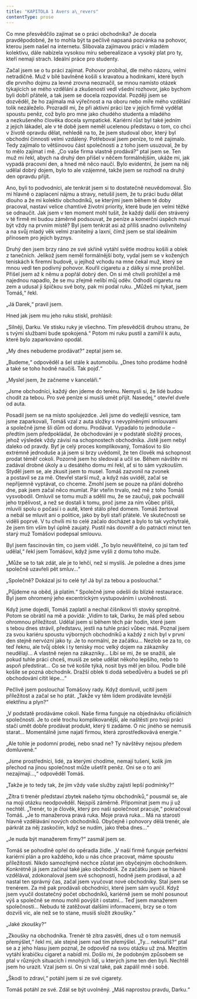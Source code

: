 ```yaml
---
title: "KAPITOLA 1 Avers a\_revers"
contentType: prose
---
```


<section>

Co mne přesvědčilo zajímat se o práci obchodníka? Je docela pravděpodobné, že to mohla být ta pečlivě napsaná pozvánka na pohovor, kterou jsem našel na internetu. Slibovala zajímavou práci v mladém kolektivu, dále nabízela vysokou míru seberealizace a vysoký plat pro ty, kteří nemají strach. Ideální práce pro studenty.

Začal jsem se o tu práci zajímat. Pohovor probíhal, dle mého názoru, velmi netradičně. Muž v bílé bavlněné košili s kravatou a hodinkami, které bych dle prvního dojmu za levné zrovna neoznačil, se mnou namísto otázek týkajících se mého vzdělání a zkušeností vedl všední rozhovor, jako bychom byli dobří přátelé, a tak jsem se docela rozpovídal. Později jsem se dozvěděl, že ho zajímala má výřečnost a na oboru nebo míře mého vzdělání tolik nezáleželo. Prozradil mi, že při aktivní práci lze v jejich firmě vydělat spoustu peněz, což bylo pro mne jako chudého studenta a mladého a nezkušeného člověka docela sympatické. Kariérní růst byl také jedním z jejich lákadel, ale v té době jsem neměl ucelenou představu o tom, co chci v životě opravdu dělat, nehledě na to, že jsem studoval obor, který byl obchodní činnosti velmi vzdálený. Potřeboval jsem peníze, to mě zajímalo. Tedy zajímalo to většinovou část společnosti a z toho jsem usuzoval, že by to mělo zajímat i mě. „Co vaše firma vlastně prodává?“ ptal jsem se. Ten muž mi řekl, abych na druhý den přišel v něčem formálnějším, ukáže mi, jak vypadá pracovní den, a hned mě něco naučí. Bylo evidentní, že jsem na něj udělal dobrý dojem, bylo to ale vzájemné, takže jsem se rozhodl na druhý den opravdu přijít.

Ano, byli to podvodníci, ale tenkrát jsem si to dostatečně neuvědomoval. Šlo mi hlavně o zaplacení nájmu a stravy, netušil jsem, že tu práci budu dělat dlouho a že mi kolektiv obchodníků, se kterými jsem během té doby pracoval, nastaví velice chamtivé životní priority, které bude jen velmi těžké se odnaučit. Jak jsem v ten moment mohl tušit, že každý další den strávený v té firmě mi budou záměrně podsouvat, že peníze a komerční úspěch musí být vždy na prvním místě? Byl jsem tenkrát asi až příliš snadno ovlivnitelný a na svůj mladý věk velmi zranitelný a laxní, čímž jsem se stal ideálním přínosem pro jejich byznys.

Druhý den jsem brzy ráno ze své skříně vytáhl světle modrou košili a oblek z tanečních. Jelikož jsem neměl formálnější boty, vydal jsem se v kožených teniskách k firemní budově, u jejíhož vchodu na mne čekal muž, který se mnou vedl ten podivný pohovor. Kouřil cigaretu a z dálky si mne prohlížel. Přišel jsem až k němu a popřál dobrý den. On si mě chvíli prohlížel a mě najednou napadlo, že se mu zřejmě nelíbí můj oděv. Odhodil cigaretu na zem a udusal ji špičkou své boty, pak mi podal ruku. „Můžeš mi tykat, jsem Tomáš,“ řekl.

„Já Darek,“ pravil jsem.

Hned jak jsem mu jeho ruku stiskl, prohlásil:

„Silněji, Darku. Ve stisku ruky je všechno. Tím přesvědčíš druhou stranu, že s tvými službami bude spokojená.“ Potom mi ruku pustil a zamířil k autu, které bylo zaparkováno opodál.

„My dnes nebudeme prodávat?“ zeptal jsem se.

„Budeme,“ odpověděl a šel stále k automobilu. „Dnes toho prodáme hodně a také se toho hodně naučíš. Tak pojď.“

„Myslel jsem, že začneme v kanceláři.“

„Jsme obchodníci, každý den jdeme do terénu. Nemysli si, že lidé budou chodit za tebou. Pro své peníze si musíš umět přijít. Nasedej,“ otevřel dveře od auta.

Posadil jsem se na místo spolujezdce. Jeli jsme do vedlejší vesnice, tam jsme zaparkovali, Tomáš vzal z auta složky s nevyplněnými smlouvami a společně jsme šli dům od domu. Prodávat. Vypadalo to jednoduše – předtím jsem předpokládal, že obchodování je v podstatě složitý proces, jehož výsledek vždy závisí na schopnostech obchodníka. Jistě jsem nebyl daleko od pravdy. Byť je celý proces komplikovaný, Tomášovi to šlo extrémně jednoduše a já jsem si brzy uvědomil, že ten člověk má schopnost prodat téměř cokoli. Pozorně jsem ho sledoval a učil se. Během návštěv mi zadával drobné úkoly a u desátého domu mi řekl, ať si to sám vyzkouším. Styděl jsem se, ale zkusit jsem to musel. Tomáš zazvonil na zvonek a postavil se za mě. Otevřel starší muž, a když nás uviděl, začal se nepříjemně vyptávat, co chceme. Zmohl jsem se pouze na přání dobrého dne, pak jsem začal něco mumlat. Pár vteřin trvalo, než mě z toho Tomáš vysvobodil. Omluvil se tomu muži a sdělil mu, že se zaučuji, pak pochválil jeho trpělivost, a než se dostali k tomu, proč jsme za ním vůbec přišli, mluvili spolu o počasí i o autě, které stálo před domem. Tomáš žertoval a nebál se mluvit ani o politice, jako by byli staří přátelé. Ve skutečnosti se viděli poprvé. V tu chvíli mi to celé začalo docházet a bylo to tak vychytralé, že jsem tím vším byl úplně zaujatý. Pustil nás dovnitř a do patnácti minut ten starý muž Tomášovi podepsal smlouvu.

Byl jsem fascinován tím, co jsem viděl. „To bylo neuvěřitelné, co jsi tam teď udělal,“ řekl jsem Tomášovi, když jsme vyšli z domu toho muže.

„Může se to tak zdát, ale je to lehčí, než si myslíš. Je poledne a dnes jsme společně uzavřeli pět smluv…“

„Společně? Dokázal jsi to celé ty! Já byl za tebou a poslouchal.“

„Půjdeme na oběd, já platím.“ Společně jsme odešli do blízké restaurace. Byl jsem ohromený jeho excentrickým vystupováním i uvolněností.

Když jsme dojedli, Tomáš zaplatil a nechal číšníkovi tři stovky spropitné. Potom se obrátil na mě a povídá: „Vidím to tak, Darku, že máš před sebou ohromnou příležitost. Udělal jsem si během těch pár hodin, které jsem s tebou dnes strávil, představu, jestli na tuhle práci vůbec máš. Poznal jsem za svou kariéru spoustu výborných obchodníků a každý z nich byl v první den stejně nervózní jako ty. Je to normální, ze začátku… Nezlob se za to, co teď řeknu, ale tvůj oblek i ty tenisky moc velký dojem na zákazníky neudělají… A vlastně nejen na zákazníky… Líbí se mi, že se snažíš, ale pokud tuhle práci chceš, musíš ze sebe udělat někoho lepšího, nebo to aspoň předstírat… Co se tvé košile týká, nosit bys měl jen bílou. Podle bílé košile se pozná obchodník. Dražší oblek ti dodá sebedůvěru a budeš se při obchodování cítit lépe…“

Pečlivě jsem poslouchal Tomášovy rady. Když domluvil, ucítil jsem příležitost a začal se ho ptát. „Takže vy těm lidem prodáváte levnější elektřinu a plyn?“

„V podstatě prodáváme cokoli. Naše firma funguje na objednávku oficiálních společností. Je to celé trochu komplikovanější, ale naštěstí pro tvoji práci stačí umět dobře prodávat produkt, který ti zadáme. O nic jiného se nemusíš starat… Momentálně jsme najatí firmou, která zprostředkovává energie.“

„Ale tohle je podomní prodej, nebo snad ne? Ty návštěvy nejsou předem domluvené.“

„Jsme prostředníci, lidé, za kterými chodíme, nemají tušení, kolik jim přechod na jinou společnost může ušetřit peněz. Oni se o to ani nezajímají…,“ odpověděl Tomáš.

„Takže je to tedy tak, že jim vždy vaše služby zajistí lepší podmínky?“

„Zítra ti trenér představí zbytek našeho týmu obchodníků,“ pousmál se, ale na moji otázku neodpověděl. Nejspíš záměrně. Připomínat jsem mu ji už nechtěl. „Trenér, to je člověk, který pro naši společnost pracuje,“ pokračoval Tomáš. „Je to manažerova pravá ruka. Moje pravá ruka… Má na starosti hlavně vzdělávání nových obchodníků. Obyčejně i pohovory dělá trenér, ale párkrát za něj zaskočím, když se nudím, jako třeba dnes…“

„Je nuda být manažerem firmy?“ zasmál jsem se.

Tomáš se pohodlně opřel do opěradla židle. „V naší firmě funguje perfektní kariérní plán a pro každého, kdo u nás chce pracovat, máme spoustu příležitostí. Nikdo samozřejmě nechce zůstat jen obyčejným obchodníkem. Konkrétně já jsem začínal také jako obchodník. Ze začátku jsem se hlavně vzdělával, zdokonaloval jsem své schopnosti, hodně jsem prodával, a až nastal ten správný čas, začal jsem vyučovat nové obchodníky. Stal jsem se trenérem. Za mě pak prodávali obchodníci, které jsem sám vyučil. Když jsem vyučil dostatečný počet obchodníků, kariérně jsem se mohl posunout výš a společně se mnou mohli povýšit i ostatní… Teď jsem manažerem společnosti… Nebudu tě zatěžovat dalšími informacemi, brzy se o tom dozvíš víc, ale než se to stane, musíš složit zkoušky.“

„Jaké zkoušky?“

„Zkoušky na obchodníka. Trenér tě zítra zasvětí, dnes už o tom nemusíš přemýšlet,“ řekl mi, ale stejně jsem nad tím přemýšlel. „Ty… nekouříš?“ ptal se a z jeho hlasu jsem poznal, že odpověď na svou otázku už zná. Mezitím vytáhl krabičku cigaret a nabídl mi. Došlo mi, že podobným způsobem se ptal v různých situacích i mnohých lidí, u kterých jsme ten den byli. Nechtěl jsem ho urazit. Vzal jsem si. On si vzal také, pak zapálil mně i sobě.

„Škodí to zdraví,“ potáhl jsem si ze své cigarety.

Tomáš potáhl ze své. Zdál se být uvolněný. „Máš naprostou pravdu, Darku.“

</section>
